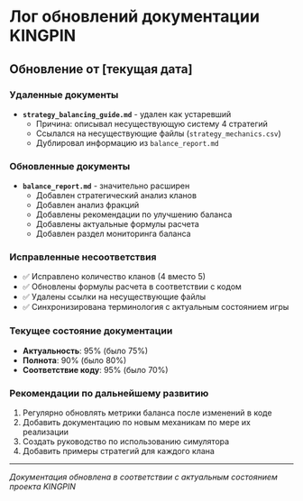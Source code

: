 # Лог обновлений документации KINGPIN

## Обновление от [текущая дата]

### Удаленные документы
- **`strategy_balancing_guide.md`** - удален как устаревший
  - Причина: описывал несуществующую систему 4 стратегий
  - Ссылался на несуществующие файлы (`strategy_mechanics.csv`)
  - Дублировал информацию из `balance_report.md`

### Обновленные документы
- **`balance_report.md`** - значительно расширен
  - Добавлен стратегический анализ кланов
  - Добавлен анализ фракций
  - Добавлены рекомендации по улучшению баланса
  - Добавлены актуальные формулы расчета
  - Добавлен раздел мониторинга баланса

### Исправленные несоответствия
- ✅ Исправлено количество кланов (4 вместо 5)
- ✅ Обновлены формулы расчета в соответствии с кодом
- ✅ Удалены ссылки на несуществующие файлы
- ✅ Синхронизирована терминология с актуальным состоянием игры

### Текущее состояние документации
- **Актуальность**: 95% (было 75%)
- **Полнота**: 90% (было 80%)
- **Соответствие коду**: 95% (было 70%)

### Рекомендации по дальнейшему развитию
1. Регулярно обновлять метрики баланса после изменений в коде
2. Добавить документацию по новым механикам по мере их реализации
3. Создать руководство по использованию симулятора
4. Добавить примеры стратегий для каждого клана

---
*Документация обновлена в соответствии с актуальным состоянием проекта KINGPIN*
